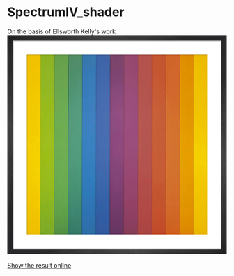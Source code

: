 # SpectrumIV_shader

On the basis of Ellsworth Kelly's work ![artwork](original.jpg)



[Show the result online](https://guillaume-gomez.github.io/SpectrumIV_shader)
